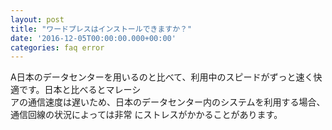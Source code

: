 ```yaml
---
layout: post
title: "ワードプレスはインストールできますか？"
date: '2016-12-05T00:00:00.000+00:00'
categories: faq error
---
```

A日本のデータセンターを用いるのと比べて、利用中のスピードがずっと速く快適です。日本と比べるとマレーシ<br>
アの通信速度は遅いため、日本のデータセンター内のシステムを利用する場合、通信回線の状況によっては非常 にストレスがかかることがあります。